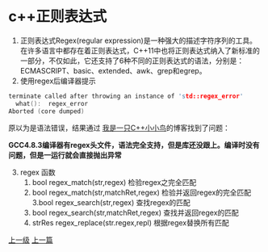 # c++正则表达式
1. 正则表达式Regex(regular expression)是一种强大的描述字符序列的工具。在许多语言中都存在着正则表达式，C++11中也将正则表达式纳入了新标准的一部分，不仅如此，它还支持了6种不同的正则表达式的语法，分别是：ECMASCRIPT、basic、extended、awk、grep和egrep。
2. 使用regex后编译器提示
```cpp
terminate called after throwing an instance of 'std::regex_error'
  what():  regex_error
Aborted (core dumped)
```
原以为是语法错误，结果通过
[我是一只C++小小鸟](http://www.cnblogs.com/ittinybird/p/4853532.html)的博客找到了问题：

**GCC4.8.3编译器有regex头文件，语法完全支持，但是库还没跟上。编译时没有问题，但是一运行就会直接抛出异常**

3. regex 函数
    1. bool regex_match(str,regex) 检验regex之完全匹配
    2. bool regex_match(str,matchRet,regex) 检验并返回regex的完全匹配
    3.bool regex_search(str,regex) 查找regex的匹配
    4. bool regex_search(str,matchRet,regex) 查找并返回regex的匹配
    5. strRes regex_replace(str.regex,repl) 根据regex替换所有匹配




























































































[上一级](base.md)
[上一篇](do_while_false.md)
